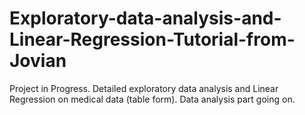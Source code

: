 # Exploratory-data-analysis-and-Linear-Regression-Tutorial-from-Jovian

Project in Progress.
Detailed exploratory data analysis and Linear Regression on medical data (table form).
Data analysis part going on.
